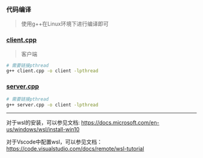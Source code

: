 ### 代码编译
> 使用g++在Linux环境下进行编译即可

### [client.cpp](client.cpp)

> 客户端

```bash
# 需要链接pthread
g++ client.cpp -o client -lpthread
```

### [server.cpp](server.cpp)

```bash
# 需要链接pthread
g++ server.cpp -o client -lpthread
```




<hr/>

对于wsl的安装，可以参见文档: https://docs.microsoft.com/en-us/windows/wsl/install-win10

对于Vscode中配置wsl，可以参见文档：https://code.visualstudio.com/docs/remote/wsl-tutorial

